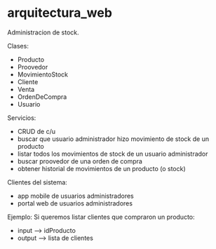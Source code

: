 # arquitectura_web

Administracion de stock. 

Clases: 
  - Producto 
  - Proovedor 
  - MovimientoStock
  - Cliente
  - Venta 
  - OrdenDeCompra 
  - Usuario

Servicios: 
  - CRUD de c/u
  - buscar que usuario administrador hizo movimiento de stock de un producto
  - listar todos los movimientos de stock de un usuario administrador
  - buscar proovedor de una orden de compra
  - obtener historial de movimientos de un producto (o stock)

Clientes del sistema: 
- app mobile de usuarios administradores
- portal web de usuarios administradores 

Ejemplo: 
Si queremos listar clientes que compraron un producto: 
- input --> idProducto
- output --> lista de clientes 
